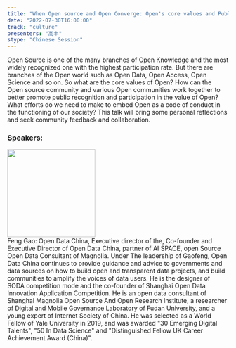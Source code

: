 ```yaml
---
title: "When Open source and Open Converge: Open's core values and Public acceptance"
date: "2022-07-30T16:00:00"
track: "culture"
presenters: "高丰"
stype: "Chinese Session"
---
```

Open Source is one of the many branches of Open Knowledge and the most widely recognized one with the highest participation rate. But there are branches of the Open world such as Open Data, Open Access, Open Science and so on. So what are the core values of Open? How can the Open source community and various Open communities work together to better promote public recognition and participation in the value of Open? What efforts do we need to make to embed Open as a code of conduct in the functioning of our society? This talk will bring some personal reflections and seek community feedback and collaboration.
 ### Speakers: 
 <img src="images/speaker/1072.png" width="200" /><br>Feng Gao: Open Data China, Executive director of the, Co-founder and Executive Director of Open Data China, partner of AI SPACE, open Source Open Data Consultant of Magnolia. Under The leadership of Gaofeng, Open Data China continues to provide guidance and advice to governments and data sources on how to build open and transparent data projects, and build communities to amplify the voices of data users. He is the designer of SODA competition mode and the co-founder of Shanghai Open Data Innovation Application Competition. He is an open data consultant of Shanghai Magnolia Open Source And Open Research Institute, a researcher of Digital and Mobile Governance Laboratory of Fudan University, and a young expert of Internet Society of China. He was selected as a World Fellow of Yale University in 2019, and was awarded "30 Emerging Digital Talents", "50 In Data Science" and "Distinguished Fellow UK Career Achievement Award (China)".

 